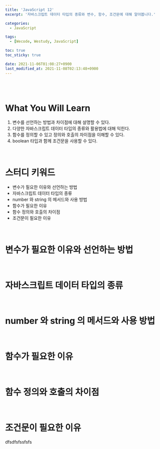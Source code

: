 ```yaml
---
title: 'JavaScript 12'
excerpt: '자바스크립트 데이터 타입의 종류와 변수, 함수, 조건문에 대해 알아봅니다.'

categories:
  - JavaScript

tags:
  - [Wecode, Westudy, JavaScript]

toc: true
toc_sticky: true

date: 2021-11-06T01:08:27+0900
last_modified_at: 2021-11-08T02:13:48+0900
---
```


<br>
<br>

# What You Will Learn

1. 변수를 선언하는 방법과 차이점에 대해 설명할 수 있다.
2. 다양한 자바스크립트 데이터 타입의 종류와 활용법에 대해 익힌다.
3. 함수를 정의할 수 있고 정의와 호출의 차이점을 이해할 수 있다.
4. boolean 타입과 함께 조건문을 사용할 수 있다.

<br>

# 스터디 키워드

- 변수가 필요한 이유와 선언하는 방법
- 자바스크립트 데이터 타입의 종류
- number 와 string 의 메서드와 사용 방법
- 함수가 필요한 이유
- 함수 정의와 호출의 차이점
- 조건문이 필요한 이유

<br>

# 변수가 필요한 이유와 선언하는 방법

<br>

# 자바스크립트 데이터 타입의 종류

<br>

# number 와 string 의 메서드와 사용 방법

<br>

# 함수가 필요한 이유

<br>

# 함수 정의와 호출의 차이점

<br>

# 조건문이 필요한 이유

dfsdfsfssfsfs
